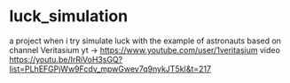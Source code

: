 # luck_simulation
a project when i try simulate luck with the example of astronauts 
based on channel Veritasium yt -> https://www.youtube.com/user/1veritasium
video https://youtu.be/IrRiVoH3sGQ?list=PLhEFGPjWw9Fcdv_mpwGwev7q9nykJT5kI&t=217
